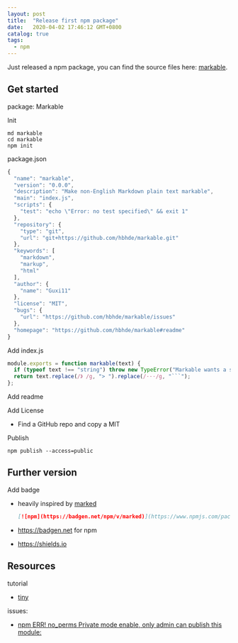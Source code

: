 ```yaml
---
layout: post
title:  "Release first npm package"
date:   2020-04-02 17:46:12 GMT+0800
catalog: true
tags:
  - npm
---
```


Just released a npm package, you can find the source files here: [markable](https://github.com/hbhde/markable).

## Get started

package: Markable

Init

```
md markable
cd markable
npm init
```

package.json

```js
{
  "name": "markable",
  "version": "0.0.0",
  "description": "Make non-English Markdown plain text markable",
  "main": "index.js",
  "scripts": {
    "test": "echo \"Error: no test specified\" && exit 1"
  },
  "repository": {
    "type": "git",
    "url": "git+https://github.com/hbhde/markable.git"
  },
  "keywords": [
    "markdown",
    "markup",
    "html"
  ],
  "author": {
    "name": "Guxi11"
  },
  "license": "MIT",
  "bugs": {
    "url": "https://github.com/hbhde/markable/issues"
  },
  "homepage": "https://github.com/hbhde/markable#readme"
}

```

Add index.js

```js
module.exports = function markable(text) {
  if (typeof text !== "string") throw new TypeError("Markable wants a string!");
  return text.replace(/》 /g, "> ").replace(/···/g, "```");
};
```

Add readme

Add License

* Find a GitHub repo and copy a MIT

Publish

```
npm publish --access=public
```

## Further version

Add badge

* heavily inspired by [marked](https://github.com/markedjs/marked) 

  ```md
  [![npm](https://badgen.net/npm/v/marked)](https://www.npmjs.com/package/marked)
  ```

* https://badgen.net for npm

* https://shields.io

## Resources

tutorial

* [tiny](https://juejin.im/post/5c26c1b65188252dcb312ad6) 

issues:

* [npm ERR! no_perms Private mode enable, only admin can publish this module:](https://www.jianshu.com/p/3b0cf9e652b5)
